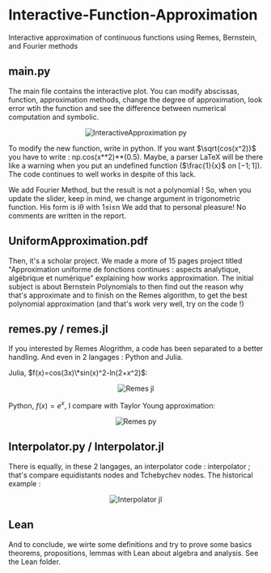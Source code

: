 # Interactive-Function-Approximation
Interactive approximation of continuous functions using Remes, Bernstein, and Fourier methods

## main.py
The main file contains the interactive plot. You can modify abscissas, function, approximation methods, change the degree of approximation, look error wtih the function and see the difference between numerical computation and symbolic.

<p align="center">
  <img src="https://github.com/Sala2Code/Interactive-Function-Approximation/assets/109032171/050ec754-812a-4e81-af05-54a54145b528" alt="InteractiveApproximation py">
</p>



To modify the new function, write in python. If you want $\sqrt{cos(x^2)}$ you have to write : np.cos(x*\*2)*\*(0.5).
Maybe, a parser LaTeX will be there like a warning when you put an undefined function ($\frac{1}{x}$ on $[-1;1]$). The code continues to well works in despite of this lack.

We add Fourier Method, but the result is not a polynomial ! So, when you update the slider, keep in mind, we change argument in trigonometric function. His form is iθ with 1≤i≤n  We add that to personal pleasure! No comments are written in the report.

## UniformApproximation.pdf
Then, it's a scholar project. We made a more of 15 pages project titled "Approximation uniforme de fonctions continues : aspects analytique, algébrique et numérique" explaining how works approximation. The initial subject is about Bernstein Polynomials to then find out the reason why that's approximate and to finish on the Remes algorithm, to get the best polynomial approximation (and that's work very well, try on the code !)

## remes.py / remes.jl
If you interested by Remes Alogrithm, a code has been separated to a better handling. And even in 2 langages : Python and Julia.

Julia, $f(x)=cos(3x)\*sin(x)^2-ln(2+x^2)$:
<p align="center">
  <img src="https://github.com/Sala2Code/Interactive-Function-Approximation/assets/109032171/6d862a49-8903-4a4a-abcd-c5bd381968d7" alt="Remes jl">
</p>


Python, $f(x) = e^x$, I compare with Taylor Young approximation:
<p align="center">
  <img src="https://github.com/Sala2Code/Interactive-Function-Approximation/assets/109032171/26c0f6ce-965e-4e9e-9a66-79408bc85938" alt="Remes py">
</p>

## Interpolator.py / Interpolator.jl
There is equally, in these 2 langages, an interpolator code : interpolator ; that's compare equidistants nodes and Tchebychev nodes.
The historical example :
<p align="center">
  <img src="https://github.com/Sala2Code/Interactive-Function-Approximation/assets/109032171/3425e7dc-6d14-4b51-9d2f-ba61fdba93e4" alt="Interpolator jl">
</p>

## Lean
And to conclude, we wirte some definitions and try to prove some basics theorems, propositions, lemmas with Lean about algebra and analysis.
See the Lean folder. 

